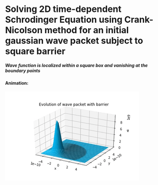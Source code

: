 #
# Solving 2D time-dependent Schrodinger Equation using Crank-Nicolson method for an initial gaussian wave packet subject to square barrier

##### *Wave function is localized within a square box and vanishing at the boundary points*

#### Animation:


![Alt Text](https://github.com/Jose-Vit/phy407/blob/master/Evolution_gaussian_packet.gif)
